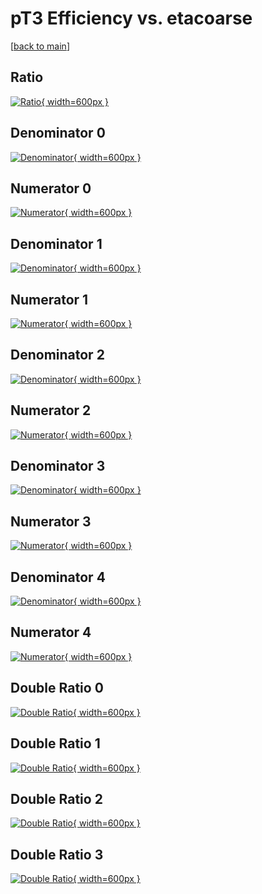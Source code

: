# pT3 Efficiency vs. etacoarse

[[back to main](./)]



## Ratio

[![Ratio](../mtv/var/pT3_base_11_1_eff_etacoarse.png){ width=600px }](../mtv/var/pT3_base_11_1_eff_etacoarse.pdf)

## Denominator 0

[![Denominator](../mtv/den/pT3_base_11_1_eff_etacoarse_den0.png){ width=600px }](../mtv/den/pT3_base_11_1_eff_etacoarse_den0.pdf)

## Numerator 0

[![Numerator](../mtv/num/pT3_base_11_1_eff_etacoarse_num0.png){ width=600px }](../mtv/num/pT3_base_11_1_eff_etacoarse_num0.pdf)

## Denominator 1

[![Denominator](../mtv/den/pT3_base_11_1_eff_etacoarse_den1.png){ width=600px }](../mtv/den/pT3_base_11_1_eff_etacoarse_den1.pdf)

## Numerator 1

[![Numerator](../mtv/num/pT3_base_11_1_eff_etacoarse_num1.png){ width=600px }](../mtv/num/pT3_base_11_1_eff_etacoarse_num1.pdf)

## Denominator 2

[![Denominator](../mtv/den/pT3_base_11_1_eff_etacoarse_den2.png){ width=600px }](../mtv/den/pT3_base_11_1_eff_etacoarse_den2.pdf)

## Numerator 2

[![Numerator](../mtv/num/pT3_base_11_1_eff_etacoarse_num2.png){ width=600px }](../mtv/num/pT3_base_11_1_eff_etacoarse_num2.pdf)

## Denominator 3

[![Denominator](../mtv/den/pT3_base_11_1_eff_etacoarse_den3.png){ width=600px }](../mtv/den/pT3_base_11_1_eff_etacoarse_den3.pdf)

## Numerator 3

[![Numerator](../mtv/num/pT3_base_11_1_eff_etacoarse_num3.png){ width=600px }](../mtv/num/pT3_base_11_1_eff_etacoarse_num3.pdf)

## Denominator 4

[![Denominator](../mtv/den/pT3_base_11_1_eff_etacoarse_den4.png){ width=600px }](../mtv/den/pT3_base_11_1_eff_etacoarse_den4.pdf)

## Numerator 4

[![Numerator](../mtv/num/pT3_base_11_1_eff_etacoarse_num4.png){ width=600px }](../mtv/num/pT3_base_11_1_eff_etacoarse_num4.pdf)

## Double Ratio 0

[![Double Ratio](../mtv/ratio/pT3_base_11_1_eff_etacoarse_ratio0.png){ width=600px }](../mtv/ratio/pT3_base_11_1_eff_etacoarse_ratio0.pdf)

## Double Ratio 1

[![Double Ratio](../mtv/ratio/pT3_base_11_1_eff_etacoarse_ratio1.png){ width=600px }](../mtv/ratio/pT3_base_11_1_eff_etacoarse_ratio1.pdf)

## Double Ratio 2

[![Double Ratio](../mtv/ratio/pT3_base_11_1_eff_etacoarse_ratio2.png){ width=600px }](../mtv/ratio/pT3_base_11_1_eff_etacoarse_ratio2.pdf)

## Double Ratio 3

[![Double Ratio](../mtv/ratio/pT3_base_11_1_eff_etacoarse_ratio3.png){ width=600px }](../mtv/ratio/pT3_base_11_1_eff_etacoarse_ratio3.pdf)


